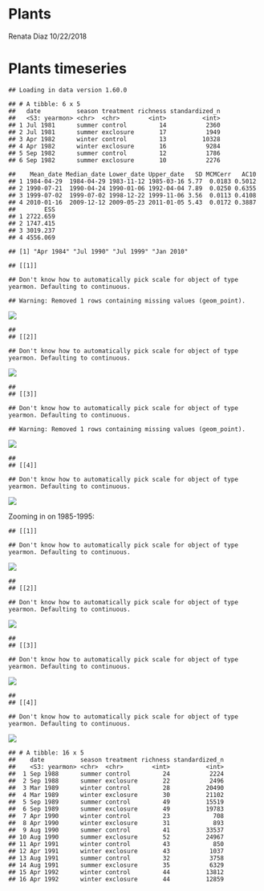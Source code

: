Plants
================
Renata Diaz
10/22/2018

Plants timeseries
=================

    ## Loading in data version 1.60.0

    ## # A tibble: 6 x 5
    ##   date          season treatment richness standardized_n
    ##   <S3: yearmon> <chr>  <chr>        <int>          <int>
    ## 1 Jul 1981      summer control         14           2360
    ## 2 Jul 1981      summer exclosure       17           1949
    ## 3 Apr 1982      winter control         13          10328
    ## 4 Apr 1982      winter exclosure       16           9284
    ## 5 Sep 1982      summer control         12           1786
    ## 6 Sep 1982      summer exclosure       10           2276

    ##    Mean_date Median_date Lower_date Upper_date   SD MCMCerr   AC10
    ## 1 1984-04-29  1984-04-29 1983-11-12 1985-03-16 5.77  0.0183 0.5012
    ## 2 1990-07-21  1990-04-24 1990-01-06 1992-04-04 7.89  0.0250 0.6355
    ## 3 1999-07-02  1999-07-02 1998-12-22 1999-11-06 3.56  0.0113 0.4108
    ## 4 2010-01-16  2009-12-12 2009-05-23 2011-01-05 5.43  0.0172 0.3887
    ##        ESS
    ## 1 2722.659
    ## 2 1747.415
    ## 3 3019.237
    ## 4 4556.069

    ## [1] "Apr 1984" "Jul 1990" "Jul 1999" "Jan 2010"

    ## [[1]]

    ## Don't know how to automatically pick scale for object of type yearmon. Defaulting to continuous.

    ## Warning: Removed 1 rows containing missing values (geom_point).

![](plants_files/figure-markdown_github/plot%20plant%20timeseries-1.png)

    ## 
    ## [[2]]

    ## Don't know how to automatically pick scale for object of type yearmon. Defaulting to continuous.

![](plants_files/figure-markdown_github/plot%20plant%20timeseries-2.png)

    ## 
    ## [[3]]

    ## Don't know how to automatically pick scale for object of type yearmon. Defaulting to continuous.

    ## Warning: Removed 1 rows containing missing values (geom_point).

![](plants_files/figure-markdown_github/plot%20plant%20timeseries-3.png)

    ## 
    ## [[4]]

    ## Don't know how to automatically pick scale for object of type yearmon. Defaulting to continuous.

![](plants_files/figure-markdown_github/plot%20plant%20timeseries-4.png)

Zooming in on 1985-1995:

    ## [[1]]

    ## Don't know how to automatically pick scale for object of type yearmon. Defaulting to continuous.

![](plants_files/figure-markdown_github/1990s%20plant%20plots-1.png)

    ## 
    ## [[2]]

    ## Don't know how to automatically pick scale for object of type yearmon. Defaulting to continuous.

![](plants_files/figure-markdown_github/1990s%20plant%20plots-2.png)

    ## 
    ## [[3]]

    ## Don't know how to automatically pick scale for object of type yearmon. Defaulting to continuous.

![](plants_files/figure-markdown_github/1990s%20plant%20plots-3.png)

    ## 
    ## [[4]]

    ## Don't know how to automatically pick scale for object of type yearmon. Defaulting to continuous.

![](plants_files/figure-markdown_github/1990s%20plant%20plots-4.png)

    ## # A tibble: 16 x 5
    ##    date          season treatment richness standardized_n
    ##    <S3: yearmon> <chr>  <chr>        <int>          <int>
    ##  1 Sep 1988      summer control         24           2224
    ##  2 Sep 1988      summer exclosure       22           2496
    ##  3 Mar 1989      winter control         28          20490
    ##  4 Mar 1989      winter exclosure       30          21102
    ##  5 Sep 1989      summer control         49          15519
    ##  6 Sep 1989      summer exclosure       49          19783
    ##  7 Apr 1990      winter control         23            708
    ##  8 Apr 1990      winter exclosure       31            893
    ##  9 Aug 1990      summer control         41          33537
    ## 10 Aug 1990      summer exclosure       52          24967
    ## 11 Apr 1991      winter control         43            850
    ## 12 Apr 1991      winter exclosure       43           1037
    ## 13 Aug 1991      summer control         32           3758
    ## 14 Aug 1991      summer exclosure       35           6329
    ## 15 Apr 1992      winter control         44          13812
    ## 16 Apr 1992      winter exclosure       44          12859
